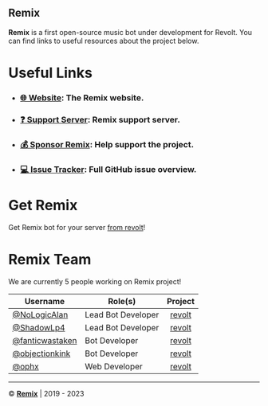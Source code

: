 ## Remix

**Remix** is a first open-source music bot under development for Revolt. You can find links to useful resources about the project below.

# Useful Links

- ### [🌐 Website](https://remix.fairuse.org): The Remix website.
- ### [❓ Support Server](https://app.revolt.chat/invite/Remix): Remix support server.
- ### [💰 Sponsor Remix](https://github.com/sponsors/remix-bot): Help support the project.
- ### [💻 Issue Tracker](https://github.com/orgs/remix-bot/projects/1/views/1): Full GitHub issue overview.

# Get Remix

Get Remix bot for your server [from revolt](https://app.revolt.chat/bot/01FVB28WQ9JHMWK8K7RD0F0VCW)!

# Remix Team

We are currently 5 people working on Remix project!

|Username|Role(s)|Project|
|---|---|:-:|
|[@NoLogicAlan](https://github.com/NoLogicAlan)|Lead Bot Developer|[revolt](https://github.com/remix-bot/revolt)|
|[@ShadowLp4](https://github.com/ShadowLp174)|Lead Bot Developer|[revolt](https://github.com/remix-bot/revolt)|
|[@fanticwastaken](https://github.com/fanticwastaken)|Bot Developer|[revolt](https://github.com/remix-bot/revolt)|
|[@objectionkink](https://github.com/objectionkink)|Bot Developer|[revolt](https://github.com/remix-bot/revolt)|
|[@ophx](https://github.com/ophx)|Web Developer|[revolt](https://github.com/remix-bot/revolt)|

---

&copy; [**Remix**](https://remix.fairuse.org) | 2019 - 2023
